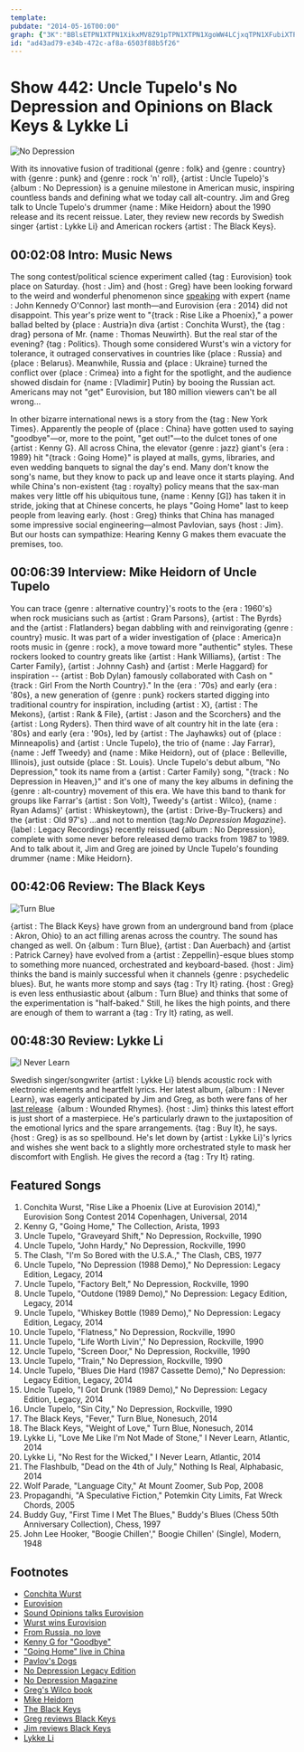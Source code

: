 ```yaml
---
template: 
pubdate: "2014-05-16T00:00"
graph: {"3K":"BBlsETPN1XTPN1XikxMV8Z91pTPN1XTPN1XgoWW4LCjxqTPN1XFubiXTPN1XLCjxqVy5yKRTnq2ge99jLCjxqRTnq21Hc0ALCjxqLCjxqge99j1Hc0Age99jikxMVlPDVqZtcGDikxMV8Z91pZtcGDBHVBkex7FrBHVBktdbfpex7FruXkLitdbfpuXkLiMk6D5uXkLiBJT6yex7Frex7Frtdbfpex7FrjVH9K","B3":"BGHFxeaokcBGHFxBWDKoBFVR9BGHFxBGHFxN0OaiBGHFxozT8DBGHFxBLsPGBGHFxBMlTxBGHFxayufP7q8hCBGHFxBGHFxzj4LYBG3l1BGHFxBGHFxBKkON7q8hCbbh067q8hCBIoBT7q8hCqjvvt7q8hCmCp7e7q8hCGVnP31fY3tkO7lOBMoI6UDcrfBHfjrBMoI6BMoI6rG09qBMoI6xDHHQBMoI6MXVBk4xi7XrG09qffLOOxDHHQ3ZrUQBHfjrYhyyUtXDNIYhyyUyvfgyYhyyUZOm5LYhyyUffLOO4xi7XYhyyUQaf6NZOm5LBD1BQUDcrf","1Y6":"8EwVgnupwT8EwVgEU31z8EwVgQHkycQHkycdhnxeQHkycxbQynX6cfddhnxeBHm1Gdhnxe","28U":"BJOcKjadWHjadWHzq6hX97qipzq6hXdhnxezq6hX97qipX6cfdBHm1Gdhnxe"}
id: "ad43ad79-e34b-472c-af8a-6503f88b5f26"
---
```






# Show 442: Uncle Tupelo's No Depression and Opinions on Black Keys & Lykke Li

![No Depression](https://static.soundopinions.org/images/2014/nodepression_web.jpg)

With its innovative fusion of traditional {genre : folk} and {genre : country} with {genre : punk} and {genre : rock 'n' roll}, {artist : Uncle Tupelo}'s {album : No Depression} is a genuine milestone in American music, inspiring countless bands and defining what we today call alt-country. Jim and Greg talk to Uncle Tupelo's drummer {name : Mike Heidorn} about the 1990 release and its recent reissue. Later, they review new records by Swedish singer {artist : Lykke Li} and American rockers {artist : The Black Keys}.



## 00:02:08 Intro: Music News

The song contest/political science experiment called {tag : Eurovision} took place on Saturday. {host : Jim} and {host : Greg} have been looking forward to the weird and wonderful phenomenon since [speaking](/show/438/) with expert {name : John Kennedy O'Connor} last month—and Eurovision {era : 2014} did not disappoint. This year's prize went to "{track : Rise Like a Phoenix}," a power ballad belted by {place : Austria}n diva {artist : Conchita Wurst}, the {tag : drag} persona of Mr. {name : Thomas Neuwirth}. But the real star of the evening? {tag : Politics}. Though some considered Wurst's win a victory for tolerance, it outraged conservatives in countries like {place : Russia} and {place : Belarus}. Meanwhile, Russia and {place : Ukraine} turned the conflict over {place : Crimea} into a fight for the spotlight, and the audience showed disdain for {name : [Vladimir] Putin} by booing the Russian act. Americans may not "get" Eurovision, but 180 million viewers can't be all wrong…

In other bizarre international news is a story from the {tag : New York Times}. Apparently the people of {place : China} have gotten used to saying "goodbye"—or, more to the point, "get out!"—to the dulcet tones of one {artist : Kenny G}. All across China, the elevator {genre : jazz} giant's {era : 1989} hit "{track : Going Home}" is played at malls, gyms, libraries, and even wedding banquets to signal the day's end. Many don't know the song's name, but they know to pack up and leave once it starts playing. And while China's non-existent {tag : royalty} policy means that the sax-man makes very little off his ubiquitous tune, {name : Kenny [G]} has taken it in stride, joking that at Chinese concerts, he plays "Going Home" last to keep people from leaving early. {host : Greg} thinks that China has managed some impressive social engineering—almost Pavlovian, says {host : Jim}. But our hosts can sympathize: Hearing Kenny G makes them evacuate the premises, too.



## 00:06:39 Interview: Mike Heidorn of Uncle Tupelo

You can trace {genre : alternative country}'s roots to the {era : 1960's} when rock musicians such as {artist : Gram Parsons}, {artist : The Byrds} and the {artist : Flatlanders} began dabbling with and reinvigorating {genre : country} music. It was part of a wider investigation of {place : America}n roots music in {genre : rock}, a move toward more "authentic" styles. These rockers looked to country greats like {artist : Hank Williams}, {artist : The Carter Family}, {artist : Johnny Cash} and {artist : Merle Haggard} for inspiration -- {artist : Bob Dylan} famously collaborated with Cash on "{track : Girl From the North Country}." In the {era : '70s} and early {era : '80s}, a new generation of {genre : punk} rockers started digging into traditional country for inspiration, including {artist : X}, {artist : The Mekons}, {artist : Rank & File}, {artist : Jason and the Scorchers} and the {artist : Long Ryders}. Then third wave of alt country hit in the late {era : '80s} and early {era : '90s}, led by {artist : The Jayhawks} out of {place : Minneapolis} and {artist : Uncle Tupelo}, the trio of {name : Jay Farrar}, {name : Jeff Tweedy} and {name : Mike Heidorn}, out of {place : Belleville, Illinois}, just outside {place : St. Louis}. Uncle Tupelo's debut album, "No Depression," took its name from a {artist : Carter Family} song, "{track : No Depression in Heaven,}" and it's one of many the key albums in defining the {genre : alt-country} movement of this era. We have this band to thank for groups like Farrar's {artist : Son Volt}, Tweedy's {artist : Wilco}, {name : Ryan Adams}' {artist : Whiskeytown}, the {artist : Drive-By-Truckers} and the {artist : Old 97's} …and not to mention {tag:*No Depression Magazine*}. {label : Legacy Recordings} recently reissued {album : No Depression}, complete with some never before released demo tracks from 1987 to 1989. And to talk about it, Jim and Greg are joined by Uncle Tupelo's founding drummer {name : Mike Heidorn}.



## 00:42:06 Review: The Black Keys

![Turn Blue](https://static.soundopinions.org/assets/442/1Y60.jpg)

{artist : The Black Keys} have grown from an underground band from {place : Akron, Ohio} to an act filling arenas across the country. The sound has changed as well. On {album : Turn Blue}, {artist : Dan Auerbach} and {artist : Patrick Carney} have evolved from a {artist : Zeppellin}-esque blues stomp to something more nuanced, orchestrated and keyboard-based. {host : Jim} thinks the band is mainly successful when it channels {genre : psychedelic blues}. But, he wants more stomp and says {tag : Try It} rating. {host : Greg} is even less enthusiastic about {album : Turn Blue} and thinks that some of the experimentation is "half-baked." Still, he likes the high points, and there are enough of them to warrant a {tag : Try It} rating, as well.



## 00:48:30 Review: Lykke Li

![I Never Learn](https://static.soundopinions.org/assets/442/28U0.jpg)

Swedish singer/songwriter {artist : Lykke Li} blends acoustic rock with electronic elements and heartfelt lyrics. Her latest album, {album : I Never Learn}, was eagerly anticipated by Jim and Greg, as both were fans of her [last release](/show/279/#woundedrhymes)  {album : Wounded Rhymes}. {host : Jim} thinks this latest effort is just short of a masterpiece. He's particularly drawn to the juxtaposition of the emotional lyrics and the spare arrangements. {tag : Buy It}, he says. {host : Greg} is as so spellbound. He's let down by {artist : Lykke Li}'s lyrics and wishes she went back to a slightly more orchestrated style to mask her discomfort with English. He gives the record a {tag : Try It} rating.



## Featured Songs

1. Conchita Wurst, "Rise Like a Phoenix (Live at Eurovision 2014)," Eurovision Song Contest 2014 Copenhagen, Universal, 2014
2. Kenny G, "Going Home," The Collection, Arista, 1993
3. Uncle Tupelo, "Graveyard Shift," No Depression, Rockville, 1990
4. Uncle Tupelo, "John Hardy," No Depression, Rockville, 1990
5. The Clash, "I'm So Bored with the U.S.A.," The Clash, CBS, 1977
6. Uncle Tupelo, "No Depression (1988 Demo)," No Depression: Legacy Edition, Legacy, 2014
7. Uncle Tupelo, "Factory Belt," No Depression, Rockville, 1990
8. Uncle Tupelo, "Outdone (1989 Demo)," No Depression: Legacy Edition, Legacy, 2014
9. Uncle Tupelo, "Whiskey Bottle (1989 Demo)," No Depression: Legacy Edition, Legacy, 2014
10. Uncle Tupelo, "Flatness," No Depression, Rockville, 1990
11. Uncle Tupelo, "Life Worth Livin'," No Depression, Rockville, 1990
12. Uncle Tupelo, "Screen Door," No Depression, Rockville, 1990
13. Uncle Tupelo, "Train," No Depression, Rockville, 1990
14. Uncle Tupelo, "Blues Die Hard (1987 Cassette Demo)," No Depression: Legacy Edition, Legacy, 2014
15. Uncle Tupelo, "I Got Drunk (1989 Demo)," No Depression: Legacy Edition, Legacy, 2014
16. Uncle Tupelo, "Sin City," No Depression, Rockville, 1990
17. The Black Keys, "Fever," Turn Blue, Nonesuch, 2014
18. The Black Keys, "Weight of Love," Turn Blue, Nonesuch, 2014
19. Lykke Li, "Love Me Like I'm Not Made of Stone," I Never Learn, Atlantic, 2014
20. Lykke Li, "No Rest for the Wicked," I Never Learn, Atlantic, 2014
21. The Flashbulb, "Dead on the 4th of July," Nothing Is Real, Alphabasic, 2014
22. Wolf Parade, "Language City," At Mount Zoomer, Sub Pop, 2008
23. Propagandhi, "A Speculative Fiction," Potemkin City Limits, Fat Wreck Chords, 2005
24. Buddy Guy, "First Time I Met The Blues," Buddy's Blues (Chess 50th Anniversary Collection), Chess, 1997
25. John Lee Hooker, "Boogie Chillen'," Boogie Chillen' (Single), Modern, 1948



## Footnotes

- [Conchita Wurst](https://www.youtube.com/watch?v=ToqNa0rqUtY)
- [Eurovision](http://www.bbc.co.uk/programmes/b0070hvg)
- [Sound Opinions talks Eurovision](http://www.soundopinions.org/show/438/)
- [Wurst wins Eurovision](http://www.cnn.com/2014/05/11/world/europe/eurovision-ukraine-russia-conchita-wurst/)
- [From Russia, no love](http://www.rollingstone.com/music/news/russian-politicians-blast-eurovisions-drag-queen-winner-20140513)
- [Kenny G for "Goodbye"](http://www.nytimes.com/2014/05/11/world/asia/china-says-goodbye-in-the-key-of-g-kenny-g.html?_r=1)
- ["Going Home" live in China](https://www.youtube.com/watch?v=01866P7I7VE)
- [Pavlov's Dogs](http://www.simplypsychology.org/pavlov.html)
- [No Depression Legacy Edition](http://www.amazon.com/Depression-Legacy-Edition-Uncle-Tupelo/dp/B00GMVEAL6)
- [No Depression Magazine](http://www.nodepression.com/)
- [Greg's Wilco book](http://www.wilcobook.com/)
- [Mike Heidorn](http://www.moderndrummer.com/site/2004/05/mike-heidorn/)
- [The Black Keys](http://www.theblackkeys.com/)
- [Greg reviews Black Keys](http://articles.chicagotribune.com/2014-05-12/entertainment/ct-black-keys-turn-blue-review-20140512_1_carney-and-auerbach-dan-auerbach-patrick-carney)
- [Jim reviews Black Keys](http://www.wbez.org/blogs/jim-derogatis/2014-05/black-keys-check-psychedelic-shack-110177)
- [Lykke Li](http://www.lykkeli.com/splash/ineverlearn)